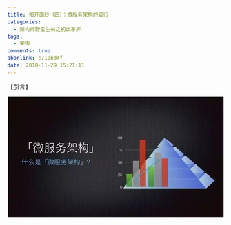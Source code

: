 ```yaml
---
title: 揭开面纱（四）：微服务架构的盛行
categories:
  - 架构师野蛮生长之初出茅庐
tags:
  - 架构
comments: true
abbrlink: c710bd4f
date: 2018-11-29 15:21:11
---
```

【引言】
<div align=center><img src="https://github.com/ttfisher/images/raw/master/2018/2018-11-30-01.jpg" width="500"/></div>
<!-- more -->

# 